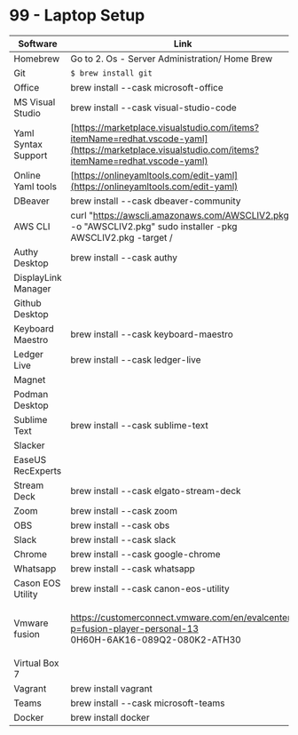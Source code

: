 # 99 - Laptop Setup

| Software            | Link                                                                                                                                                                                                            |
| ------------------- | --------------------------------------------------------------------------------------------------------------------------------------------------------------------------------------------------------------- |
| Homebrew            | Go to 2. Os - Server Administration/ Home Brew                                                                                                                                                                  |
| Git                 | `$ brew install git`                                                                                                                                                                                            |
| Office              | brew install --cask microsoft-office                                                                                                                                                                            |
| MS Visual Studio    | brew install --cask visual-studio-code                                                                                                                                                                          |
| Yaml Syntax Support | [https://marketplace.visualstudio.com/items?itemName=redhat.vscode-yaml](https://marketplace.visualstudio.com/items?itemName=redhat.vscode-yaml)                                                                |
| Online Yaml tools   | [https://onlineyamltools.com/edit-yaml](https://onlineyamltools.com/edit-yaml)                                                                                                                                  |
| DBeaver             | brew install --cask dbeaver-community                                                                                                                                                                           |
| AWS CLI             | curl "https://awscli.amazonaws.com/AWSCLIV2.pkg" -o "AWSCLIV2.pkg" sudo installer -pkg AWSCLIV2.pkg -target /                                                                                                   |
| Authy Desktop       | brew install --cask authy                                                                                                                                                                                       |
| DisplayLink Manager |                                                                                                                                                                                                                 |
| Github Desktop      |                                                                                                                                                                                                                 |
| Keyboard Maestro    | brew install --cask keyboard-maestro                                                                                                                                                                            |
| Ledger Live         | brew install --cask ledger-live                                                                                                                                                                                 |
| Magnet              |                                                                                                                                                                                                                 |
| Podman Desktop      |                                                                                                                                                                                                                 |
| Sublime Text        | brew install --cask sublime-text                                                                                                                                                                                |
| Slacker             |                                                                                                                                                                                                                 |
| EaseUS RecExperts   |                                                                                                                                                                                                                 |
| Stream Deck         | brew install --cask elgato-stream-deck                                                                                                                                                                          |
| Zoom                | brew install --cask zoom                                                                                                                                                                                        |
| OBS                 | brew install --cask obs                                                                                                                                                                                         |
| Slack               | brew install --cask slack                                                                                                                                                                                       |
| Chrome              | brew install --cask google-chrome                                                                                                                                                                               |
| Whatsapp            | brew install --cask whatsapp                                                                                                                                                                                    |
| Cason EOS Utility   | brew install --cask canon-eos-utility                                                                                                                                                                           |
| Vmware fusion       | <p><a href="https://customerconnect.vmware.com/en/evalcenter?p=fusion-player-personal-13">https://customerconnect.vmware.com/en/evalcenter?p=fusion-player-personal-13</a><br>0H60H-6AK16-089Q2-080K2-ATH30</p> |
| Virtual Box 7       |                                                                                                                                                                                                                 |
| Vagrant             | brew install vagrant                                                                                                                                                                                            |
| Teams               | brew install --cask microsoft-teams                                                                                                                                                                             |
| Docker              | brew install docker                                                                                                                                                                                             |

